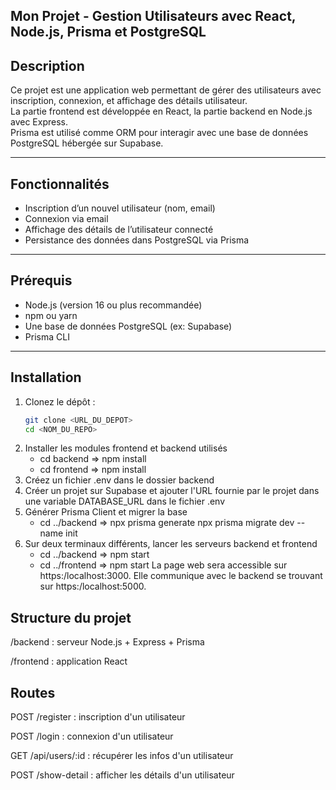 ## Mon Projet - Gestion Utilisateurs avec React, Node.js, Prisma et PostgreSQL

## Description

Ce projet est une application web permettant de gérer des utilisateurs avec inscription, connexion, et affichage des détails utilisateur.  
La partie frontend est développée en React, la partie backend en Node.js avec Express.  
Prisma est utilisé comme ORM pour interagir avec une base de données PostgreSQL hébergée sur Supabase.

---

## Fonctionnalités

- Inscription d’un nouvel utilisateur (nom, email)  
- Connexion via email  
- Affichage des détails de l’utilisateur connecté  
- Persistance des données dans PostgreSQL via Prisma

---

## Prérequis

- Node.js (version 16 ou plus recommandée)  
- npm ou yarn  
- Une base de données PostgreSQL (ex: Supabase)  
- Prisma CLI

---

## Installation

1. Clonez le dépôt :  
   ```bash
   git clone <URL_DU_DEPOT>
   cd <NOM_DU_REPO>
2. Installer les modules frontend et backend utilisés
   - cd backend => npm install
   - cd frontend => npm install
3.  Créez un fichier .env dans le dossier backend
4.  Créer un projet sur Supabase et ajouter l'URL fournie par le projet
dans une variable DATABASE_URL dans le fichier .env
5. Générer Prisma Client et migrer la base
   - cd ../backend => npx prisma generate
                      npx prisma migrate dev --name init
6. Sur deux terminaux différents, lancer les serveurs backend et frontend
   - cd ../backend => npm start
   - cd ../frontend => npm start
La page web sera accessible sur https:/localhost:3000.
Elle communique avec le backend se trouvant sur https:/localhost:5000.
   
## Structure du projet
/backend : serveur Node.js + Express + Prisma

/frontend : application React

## Routes 
POST /register : inscription d'un utilisateur

POST /login : connexion d'un utilisateur

GET /api/users/:id : récupérer les infos d'un utilisateur

POST /show-detail : afficher les détails d'un utilisateur
  
   
